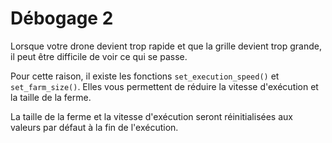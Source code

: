 # Débogage 2

Lorsque votre drone devient trop rapide et que la grille devient trop grande, il peut être difficile de voir ce qui se passe.

Pour cette raison, il existe les fonctions `set_execution_speed()` et `set_farm_size()`.
Elles vous permettent de réduire la vitesse d'exécution et la taille de la ferme.

La taille de la ferme et la vitesse d'exécution seront réinitialisées aux valeurs par défaut à la fin de l'exécution.